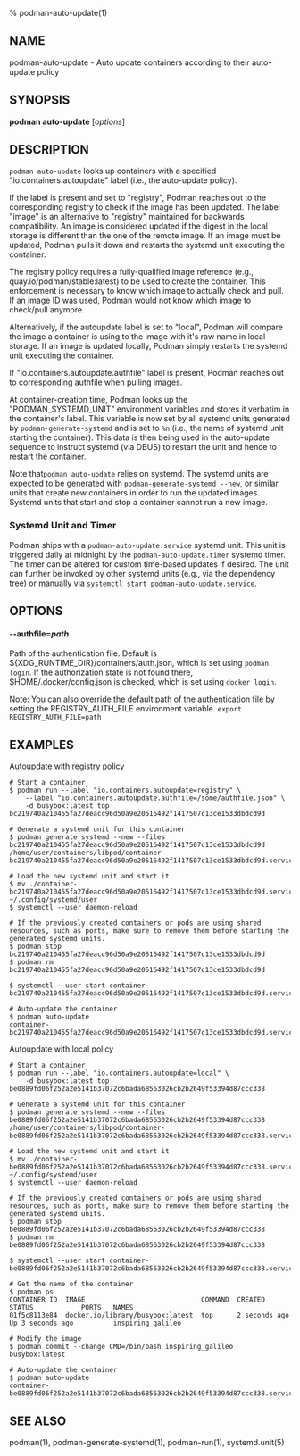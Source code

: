% podman-auto-update(1)

## NAME
podman-auto-update - Auto update containers according to their auto-update policy

## SYNOPSIS
**podman auto-update** [*options*]

## DESCRIPTION
`podman auto-update` looks up containers with a specified "io.containers.autoupdate" label (i.e., the auto-update policy).

If the label is present and set to "registry", Podman reaches out to the corresponding registry to check if the image has been updated.
The label "image" is an alternative to "registry" maintained for backwards compatibility.
An image is considered updated if the digest in the local storage is different than the one of the remote image.
If an image must be updated, Podman pulls it down and restarts the systemd unit executing the container.

The registry policy requires a fully-qualified image reference (e.g., quay.io/podman/stable:latest) to be used to create the container.
This enforcement is necessary to know which image to actually check and pull.
If an image ID was used, Podman would not know which image to check/pull anymore.

Alternatively, if the autoupdate label is set to "local", Podman will compare the image a container is using to the image with it's raw name in local storage.
If an image is updated locally, Podman simply restarts the systemd unit executing the container.

If "io.containers.autoupdate.authfile" label is present, Podman reaches out to corresponding authfile when pulling images.

At container-creation time, Podman looks up the "PODMAN_SYSTEMD_UNIT" environment variables and stores it verbatim in the container's label.
This variable is now set by all systemd units generated by `podman-generate-systemd` and is set to `%n` (i.e., the name of systemd unit starting the container).
This data is then being used in the auto-update sequence to instruct systemd (via DBUS) to restart the unit and hence to restart the container.

Note that`podman auto-update` relies on systemd. The systemd units are expected to be generated with `podman-generate-systemd --new`, or similar units that create new containers in order to run the updated images.
Systemd units that start and stop a container cannot run a new image.


### Systemd Unit and Timer

Podman ships with a `podman-auto-update.service` systemd unit.  This unit is triggered daily at midnight by the `podman-auto-update.timer` systemd timer.  The timer can be altered for custom time-based updates if desired.  The unit can further be invoked by other systemd units (e.g., via the dependency tree) or manually via `systemctl start podman-auto-update.service`.


## OPTIONS

#### **\-\-authfile**=*path*

Path of the authentication file. Default is ${XDG\_RUNTIME\_DIR}/containers/auth.json, which is set using `podman login`.
If the authorization state is not found there, $HOME/.docker/config.json is checked, which is set using `docker login`.

Note: You can also override the default path of the authentication file by setting the REGISTRY\_AUTH\_FILE
environment variable. `export REGISTRY_AUTH_FILE=path`

## EXAMPLES

Autoupdate with registry policy

```
# Start a container
$ podman run --label "io.containers.autoupdate=registry" \
    --label "io.containers.autoupdate.authfile=/some/authfile.json" \
    -d busybox:latest top
bc219740a210455fa27deacc96d50a9e20516492f1417507c13ce1533dbdcd9d

# Generate a systemd unit for this container
$ podman generate systemd --new --files bc219740a210455fa27deacc96d50a9e20516492f1417507c13ce1533dbdcd9d
/home/user/containers/libpod/container-bc219740a210455fa27deacc96d50a9e20516492f1417507c13ce1533dbdcd9d.service

# Load the new systemd unit and start it
$ mv ./container-bc219740a210455fa27deacc96d50a9e20516492f1417507c13ce1533dbdcd9d.service ~/.config/systemd/user
$ systemctl --user daemon-reload

# If the previously created containers or pods are using shared resources, such as ports, make sure to remove them before starting the generated systemd units.
$ podman stop bc219740a210455fa27deacc96d50a9e20516492f1417507c13ce1533dbdcd9d
$ podman rm bc219740a210455fa27deacc96d50a9e20516492f1417507c13ce1533dbdcd9d

$ systemctl --user start container-bc219740a210455fa27deacc96d50a9e20516492f1417507c13ce1533dbdcd9d.service

# Auto-update the container
$ podman auto-update
container-bc219740a210455fa27deacc96d50a9e20516492f1417507c13ce1533dbdcd9d.service
```

Autoupdate with local policy

```
# Start a container
$ podman run --label "io.containers.autoupdate=local" \
    -d busybox:latest top
be0889fd06f252a2e5141b37072c6bada68563026cb2b2649f53394d87ccc338

# Generate a systemd unit for this container
$ podman generate systemd --new --files be0889fd06f252a2e5141b37072c6bada68563026cb2b2649f53394d87ccc338
/home/user/containers/libpod/container-be0889fd06f252a2e5141b37072c6bada68563026cb2b2649f53394d87ccc338.service

# Load the new systemd unit and start it
$ mv ./container-be0889fd06f252a2e5141b37072c6bada68563026cb2b2649f53394d87ccc338.service ~/.config/systemd/user
$ systemctl --user daemon-reload

# If the previously created containers or pods are using shared resources, such as ports, make sure to remove them before starting the generated systemd units.
$ podman stop be0889fd06f252a2e5141b37072c6bada68563026cb2b2649f53394d87ccc338
$ podman rm be0889fd06f252a2e5141b37072c6bada68563026cb2b2649f53394d87ccc338

$ systemctl --user start container-be0889fd06f252a2e5141b37072c6bada68563026cb2b2649f53394d87ccc338.service

# Get the name of the container
$ podman ps
CONTAINER ID  IMAGE                             COMMAND  CREATED        STATUS            PORTS   NAMES
01f5c8113e84  docker.io/library/busybox:latest  top      2 seconds ago  Up 3 seconds ago          inspiring_galileo

# Modify the image
$ podman commit --change CMD=/bin/bash inspiring_galileo busybox:latest

# Auto-update the container
$ podman auto-update
container-be0889fd06f252a2e5141b37072c6bada68563026cb2b2649f53394d87ccc338.service
```

## SEE ALSO
podman(1), podman-generate-systemd(1), podman-run(1), systemd.unit(5)
